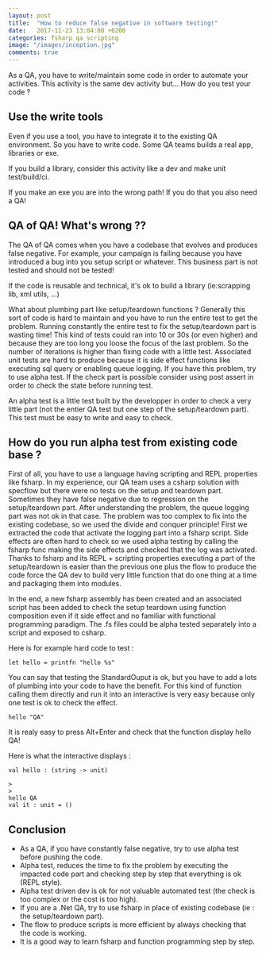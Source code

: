 ```yaml
---
layout: post
title:  "How to reduce false negative in software testing!"
date:   2017-11-23 13:04:00 +0200
categories: fsharp qa scripting
image: "/images/inception.jpg"
comments: true
---
```


As a QA, you have to write/maintain some code in order to automate your activities.
This activity is the same dev activity but... How do you test your code ?

## Use the write tools

Even if you use a tool, you have to integrate it to the existing QA environment. So you have to write code.
Some QA teams builds a real app, libraries or exe.

If you build a library, consider this activity like a dev and make unit test/build/ci.

If you make an exe you are into the wrong path! If you do that you also need a QA!

## QA of QA! What's wrong ??
The QA of QA comes when you have a codebase that evolves and produces false negative.
For example, your campaign is failing because you have introduced a bug into you setup script or whatever. 
This business part is not tested and should not be tested!

If the code is reusable and technical, it's ok to build a library (ie:scrapping lib, xml utils, ...)

What about plumbing part like setup/teardown functions ?
Generally this sort of code is hard to maintain and you have to run the entire test to get the problem.
Running constantly the entire test to fix the setup/teardown part is wasting time! 
This kind of tests could ran into 10 or 30s (or even higher) and because they are too long you loose the focus of the last problem. 
So the number of iterations is higher than fixing code with a little test.
Associated unit tests are hard to produce because it is side effect functions like executing sql query or enabling queue logging.
If you have this problem, try to use alpha test.
If the check part is possible consider using post assert in order to check the state before running test.

An alpha test is a little test built by the developper in order to check a very little part (not the entier QA test but one step of the setup/teardown part).
This test must be easy to write and easy to check.

## How do you run alpha test from existing code base ?
First of all, you have to use a language having scripting and REPL properties like fsharp.
In my experience, our QA team uses a csharp solution with specflow but there were no tests on the setup and teardown part.
Sometimes they have false negative due to regression on the setup/teardown part. After understanding the problem, the queue logging part was not ok in that case.
The problem was too complex to fix into the existing codebase, so we used the divide and conquer principle!
First we extracted the code that activate the logging part into a fsharp script.
Side effects are often hard to check so we used alpha testing by calling the fsharp func making the side effects and checked that the log was activated.
Thanks to fsharp and its REPL + scripting properties executing a part of the setup/teardown is easier than the previous one plus the flow to produce the code force the QA dev to build very little function that do one thing at a time and packaging them into modules.

In the end, a new fsharp assembly has been created and an associated script has been added to check the setup teardown using function composition even if it side effect and no familiar with functional programming paradigm.
The .fs files could be alpha tested separately into a script and exposed to csharp.

Here is for example hard code to test : 
```
let hello = printfn "hello %s"
```

You can say that testing the StandardOuput is ok, but you have to add a lots of plumbing into your code to have the benefit.
For this kind of function calling them directly and run it into an interactive is very easy because only one test is ok to check the effect.

```
hello "QA"
```

It is realy easy to press Alt+Enter and check that the function display hello QA!

Here is what the interactive displays : 

```
val hello : (string -> unit)

>
>
hello QA
val it : unit = ()
```

## Conclusion
- As a QA, if you have constantly false negative, try to use alpha test before pushing the code.
- Alpha test, reduces the time to fix the problem by executing the impacted code part and checking step by step that everything is ok (REPL style).
- Alpha test driven dev is ok for not valuable automated test (the check is too complex or the cost is too high).
- If you are a .Net QA, try to use fsharp in place of existing codebase (ie : the setup/teardown part).
- The flow to produce scripts is more efficient by always checking that the code is working.
- It is a good way to learn fsharp and function programming step by step.